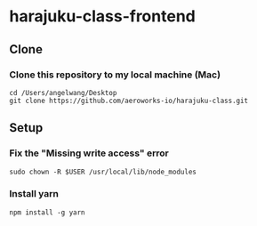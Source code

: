 # harajuku-class-frontend


## Clone

### Clone this repository to my local machine (Mac)

```
cd /Users/angelwang/Desktop
git clone https://github.com/aeroworks-io/harajuku-class.git
```

## Setup

### Fix the "Missing write access" error
```
sudo chown -R $USER /usr/local/lib/node_modules
```

### Install yarn
```
npm install -g yarn
```
